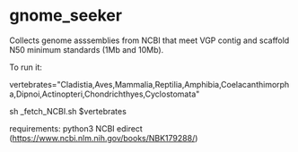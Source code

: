 # gnome_seeker
 
Collects genome asssemblies from NCBI that meet VGP contig and scaffold N50 minimum standards (1Mb and 10Mb).

To run it:

vertebrates="Cladistia,Aves,Mammalia,Reptilia,Amphibia,Coelacanthimorpha,Dipnoi,Actinopteri,Chondrichthyes,Cyclostomata"

sh _fetch_NCBI.sh $vertebrates

requirements:
python3
NCBI edirect (https://www.ncbi.nlm.nih.gov/books/NBK179288/)

